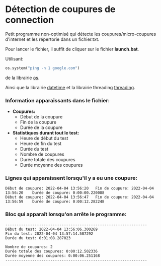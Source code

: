 # **Détection de coupures de connection**

Petit programme non-optimisé qui détecte les coupures/micro-coupures d'internet et les répertorie dans un fichier.txt.

Pour lancer le fichier, il suffit de cliquer sur le fichier **launch.bat**.



Utilisant:
```python
os.system("ping -n 1 google.com")
```
de la librairie [os](https://docs.python.org/3/library/os.html "librairie os").

Ainsi que la librairie [datetime](https://docs.python.org/3/library/datetime.html "librairie datetime")
et la librairie threading [threading](https://docs.python.org/3/library/threading.html "librairie threading").


### **Information apparaîssants dans le fichier:**

* **Coupures:**
    * Début de la coupure
    * Fin de la coupure
    * Durée de la coupure
* **Statistiques durant tout le test:**
    * Heure de début du test
    * Heure de fin du test
    * Durée du test
    * Nombre de coupures
    * Durée totale des coupures
    * Durée moyenne des coupures


### **Lignes qui apparaissent lorsqu'il y a eu une coupure:**

    Début de coupure: 2022-04-04 13:56:20	Fin de coupure: 2022-04-04 13:56:20    Durée de coupure: 0:00:00.220088
    Début de coupure: 2022-04-04 13:56:47	Fin de coupure: 2022-04-04 13:56:59    Durée de coupure: 0:00:12.282248


### **Bloc qui apparaît lorsqu'on arrête le programme:**

    ---------------------------------------------------------------
    Début du test: 2022-04-04 13:56:06.300269
    Fin du test: 2022-04-04 13:57:14.587292
    Durée du test: 0:01:08.287023

    Nombre de coupures: 2
    Durée totale des coupures: 0:00:12.502336
    Durée moyenne des coupures: 0:00:06.251168
    ---------------------------------------------------------------
